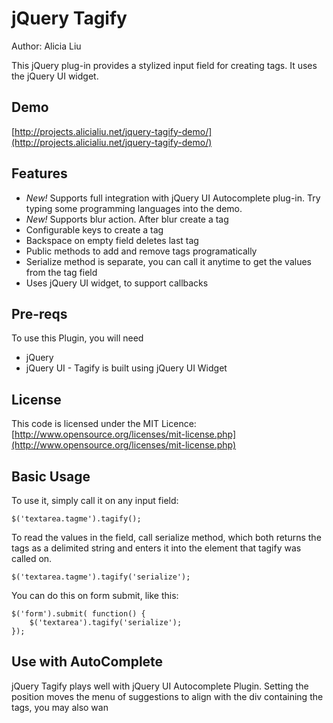 jQuery Tagify
=============
Author: Alicia Liu

This jQuery plug-in provides a stylized input field for creating tags. It uses the jQuery UI widget.

Demo
----
[http://projects.alicialiu.net/jquery-tagify-demo/](http://projects.alicialiu.net/jquery-tagify-demo/)

Features
--------
* _New!_ Supports full integration with jQuery UI Autocomplete plug-in. Try typing some programming languages into the demo.
* _New!_ Supports blur action. After blur create a tag
* Configurable keys to create a tag
* Backspace on empty field deletes last tag
* Public methods to add and remove tags programatically
* Serialize method is separate, you can call it anytime to get the values from the tag field
* Uses jQuery UI widget, to support callbacks

Pre-reqs
--------
To use this Plugin, you will need

* jQuery
* jQuery UI - Tagify is built using jQuery UI Widget

License
-------
This code is licensed under the MIT Licence: [http://www.opensource.org/licenses/mit-license.php](http://www.opensource.org/licenses/mit-license.php)


Basic Usage
-----------
To use it, simply call it on any input field:

    $('textarea.tagme').tagify();

To read the values in the field, call serialize method, which both returns the tags as a delimited string and enters it into the element that tagify was called on.

    $('textarea.tagme').tagify('serialize');

You can do this on form submit, like this:

    $('form').submit( function() {
        $('textarea').tagify('serialize');
    }); 

Use with AutoComplete
---------------------
jQuery Tagify plays well with jQuery UI Autocomplete Plugin. Setting the position moves the menu of suggestions to align with the div containing the tags, you may also wan
